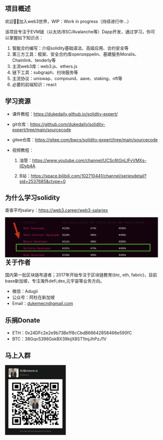 ## 项目概述

欢迎👏🏻加入web3世界，WIP：Work in progress（持续进行中...）

该项目专注于EVM链（以太坊/BSC/Avalanche等）Dapp开发，通过学习，你可以掌握如下知识点：

1. 智能合约编写：介绍solidity基础语法、高级应用、合约安全等
2. 第三方工具：框架、安全合约库openzeppelin、基建服务Moralis、Chainlink、tenderly等
3. 主流web3库：web3.js、ethers.js
4. 链下工具：subgraph、扫块服务等
5. 主流协议：uniswap、compound、aave、staking、nft等
6. 必要的前端知识：react



## 学习资源

- 课件教程：https://dukedaily.github.io/solidity-expert/
- git仓库：https://github.com/dukedaily/solidity-expert/tree/main/sourcecode
- gitee仓库：https://gitee.com/bwcs/solidity-expert/tree/main/sourcecode
- 视频教程：

  1. 油管：https://www.youtube.com/channel/UCSc6tGnLIFvVMXs-ilDyb4A

  2. B站：https://space.bilibili.com/102710441/channel/seriesdetail?sid=2537685&ctype=0



##  为什么学习solidity

查查平均salary：https://web3.career/web3-salaries

<img src="assets/image-20220811141916087.png" alt="image-20220811141916087" align="left" />



## 关于作者

国内第一批区块链布道者；2017年开始专注于区块链教育(btc, eth, fabric)，目前base新加坡，专注海外defi,dex,元宇宙等业务方向。

- 微信：Adugii
- 公众号：阿杜在新加坡
- Email：dukemecn@gmail.com

## 乐捐Donate

- ETH：0x24DFc2e2e9b73Be1f8cCbdB66642858466e590fC
- BTC：38GqvS398GskBX39kijX8ST1tnjJhPzJ1V

## 马上入群

<img src="assets/image-20220810134215759.png" alt="image-20220810134215759" width="200" height="230" />